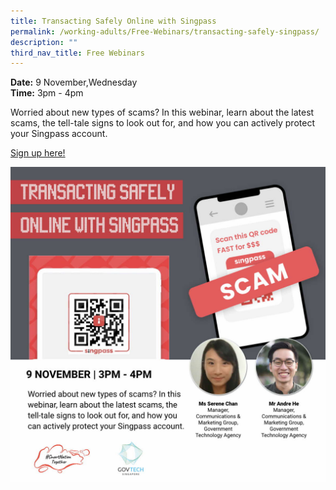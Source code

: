 ```yaml
---
title: Transacting Safely Online with Singpass
permalink: /working-adults/Free-Webinars/transacting-safely-singpass/
description: ""
third_nav_title: Free Webinars
---
```

**Date:** 9 November,Wednesday
<br> **Time:** 3pm - 4pm

Worried about new types of scams? In this webinar, learn about the latest scams, the tell-tale signs to look out for, and how you can actively protect your Singpass account.

[Sign up here!](https://go.gov.sg/seniors-singpassurl-nov22)

![free webinars on how to transact safely online with singpass for working adults](/images/Nov%202022/Singpass_WA_9%20Nov.jpeg)